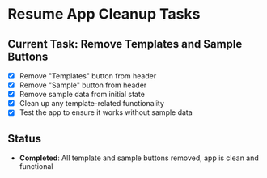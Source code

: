 # Resume App Cleanup Tasks

## Current Task: Remove Templates and Sample Buttons
- [x] Remove "Templates" button from header
- [x] Remove "Sample" button from header
- [x] Remove sample data from initial state
- [x] Clean up any template-related functionality
- [x] Test the app to ensure it works without sample data

## Status
- **Completed**: All template and sample buttons removed, app is clean and functional
